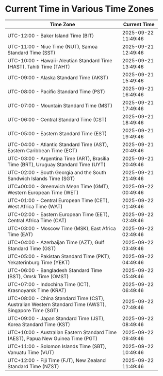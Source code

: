# Current Time in Various Time Zones

| Time Zone | Current Time |
|-----------|--------------|
| UTC-12:00 - Baker Island Time (BIT) | 2025-09-22 11:49:46 |
| UTC-11:00 - Niue Time (NUT), Samoa Standard Time (SST) | 2025-09-21 12:49:46 |
| UTC-10:00 - Hawaii-Aleutian Standard Time (HAST), Tahiti Time (TAHT) | 2025-09-21 13:49:46 |
| UTC-09:00 - Alaska Standard Time (AKST) | 2025-09-21 15:49:46 |
| UTC-08:00 - Pacific Standard Time (PST) | 2025-09-21 16:49:46 |
| UTC-07:00 - Mountain Standard Time (MST) | 2025-09-21 17:49:46 |
| UTC-06:00 - Central Standard Time (CST) | 2025-09-21 18:49:46 |
| UTC-05:00 - Eastern Standard Time (EST) | 2025-09-21 19:49:46 |
| UTC-04:00 - Atlantic Standard Time (AST), Eastern Caribbean Time (ECT) | 2025-09-21 20:49:46 |
| UTC-03:00 - Argentina Time (ART), Brasília Time (BRT), Uruguay Standard Time (UYT) | 2025-09-21 20:49:46 |
| UTC-02:00 - South Georgia and the South Sandwich Islands Time (SGT) | 2025-09-21 21:49:46 |
| UTC±00:00 - Greenwich Mean Time (GMT), Western European Time (WET) | 2025-09-22 00:49:46 |
| UTC+01:00 - Central European Time (CET), West Africa Time (WAT) | 2025-09-22 01:49:46 |
| UTC+02:00 - Eastern European Time (EET), Central Africa Time (CAT) | 2025-09-22 02:49:46 |
| UTC+03:00 - Moscow Time (MSK), East Africa Time (EAT) | 2025-09-22 02:49:46 |
| UTC+04:00 - Azerbaijan Time (AZT), Gulf Standard Time (GST) | 2025-09-22 03:49:46 |
| UTC+05:00 - Pakistan Standard Time (PKT), Yekaterinburg Time (YEKT) | 2025-09-22 04:49:46 |
| UTC+06:00 - Bangladesh Standard Time (BST), Omsk Time (OMST) | 2025-09-22 05:49:46 |
| UTC+07:00 - Indochina Time (ICT), Krasnoyarsk Time (KRAT) | 2025-09-22 06:49:46 |
| UTC+08:00 - China Standard Time (CST), Australian Western Standard Time (AWST), Singapore Time (SGT) | 2025-09-22 07:49:46 |
| UTC+09:00 - Japan Standard Time (JST), Korea Standard Time (KST) | 2025-09-22 08:49:46 |
| UTC+10:00 - Australian Eastern Standard Time (AEST), Papua New Guinea Time (PGT) | 2025-09-22 09:49:46 |
| UTC+11:00 - Solomon Islands Time (SBT), Vanuatu Time (VUT) | 2025-09-22 10:49:46 |
| UTC+12:00 - Fiji Time (FJT), New Zealand Standard Time (NZST) | 2025-09-22 11:49:46 |
